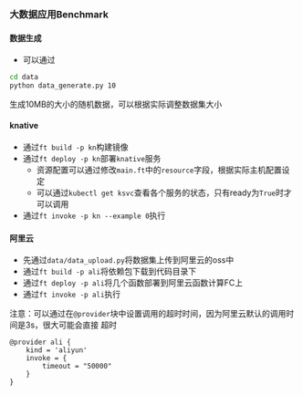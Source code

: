 ### 大数据应用Benchmark

#### 数据生成

- 可以通过

```bash
cd data
python data_generate.py 10
```

生成10MB的大小的随机数据，可以根据实际调整数据集大小

#### knative

- 通过`ft build -p kn`构建镜像
- 通过`ft deploy -p kn`部署`knative`服务
    - 资源配置可以通过修改`main.ft`中的`resource`字段，根据实际主机配置设定
    - 可以通过`kubectl get ksvc`查看各个服务的状态，只有ready为`True`时才可以调用
- 通过`ft invoke -p kn --example 0`执行

#### 阿里云

- 先通过`data/data_upload.py`将数据集上传到阿里云的oss中
- 通过`ft build -p ali`将依赖包下载到代码目录下
- 通过`ft deploy -p ali`将几个函数部署到阿里云函数计算FC上
- 通过`ft invoke -p ali`执行

注意：可以通过在`@provider`块中设置调用的超时时间，因为阿里云默认的调用时间是3s，很大可能会直接
超时

```
@provider ali {
    kind = 'aliyun'
    invoke = {
        timeout = "50000"
    }
}
```